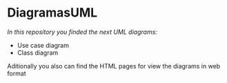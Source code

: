 # DiagramasUML
*In this repository you finded the next UML diagrams:*

 - Use case diagram
 - Class diagram

Aditionally you also can find the HTML pages for view the diagrams in web format 

